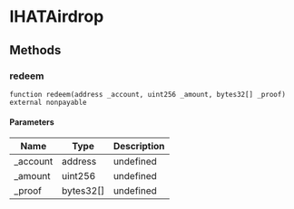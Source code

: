 # IHATAirdrop









## Methods

### redeem

```solidity
function redeem(address _account, uint256 _amount, bytes32[] _proof) external nonpayable
```





#### Parameters

| Name | Type | Description |
|---|---|---|
| _account | address | undefined |
| _amount | uint256 | undefined |
| _proof | bytes32[] | undefined |




